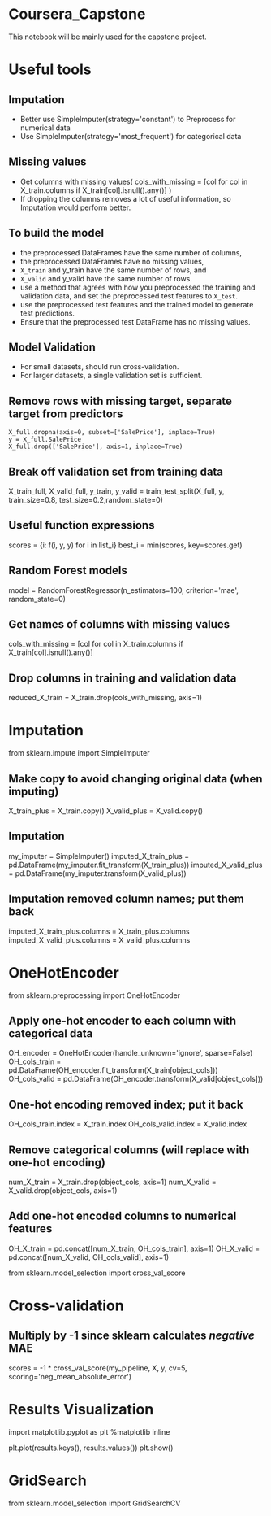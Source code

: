 # Coursera_Capstone
This notebook will be mainly used for the capstone project.


# Useful tools

## Imputation
- Better use SimpleImputer(strategy='constant') to Preprocess for numerical data
- Use SimpleImputer(strategy='most_frequent') for categorical data


## Missing values

- Get columns with missing values( cols_with_missing = [col for col in X_train.columns if X_train[col].isnull().any()] )
- If dropping the columns removes a lot of useful information, so Imputation would perform better.

## To build the model

- the preprocessed DataFrames have the same number of columns,
- the preprocessed DataFrames have no missing values, 
- `X_train` and y_train have the same number of rows, and
- `X_valid` and y_valid have the same number of rows.
- use a method that agrees with how you preprocessed the training and validation data, and set the preprocessed test features to `X_test`.
- use the preprocessed test features and the trained model to generate test predictions.
- Ensure that the preprocessed test DataFrame has no missing values.

## Model Validation
- For small datasets, should run cross-validation.
- For larger datasets, a single validation set is sufficient.


## Remove rows with missing target, separate target from predictors
```
X_full.dropna(axis=0, subset=['SalePrice'], inplace=True)
y = X_full.SalePrice
X_full.drop(['SalePrice'], axis=1, inplace=True)
```
## Break off validation set from training data
X_train_full, X_valid_full, y_train, y_valid = train_test_split(X_full, y, train_size=0.8, test_size=0.2,random_state=0)



## Useful function expressions

scores = {i: f(i, y, y) for i in list_i}
best_i = min(scores, key=scores.get)

## Random Forest models

model = RandomForestRegressor(n_estimators=100, criterion='mae', random_state=0)

## Get names of columns with missing values
cols_with_missing = [col for col in X_train.columns if X_train[col].isnull().any()]

## Drop columns in training and validation data
reduced_X_train = X_train.drop(cols_with_missing, axis=1)

# Imputation
from sklearn.impute import SimpleImputer

## Make copy to avoid changing original data (when imputing)
X_train_plus = X_train.copy()
X_valid_plus = X_valid.copy()

## Imputation
my_imputer = SimpleImputer()
imputed_X_train_plus = pd.DataFrame(my_imputer.fit_transform(X_train_plus))
imputed_X_valid_plus = pd.DataFrame(my_imputer.transform(X_valid_plus))

## Imputation removed column names; put them back
imputed_X_train_plus.columns = X_train_plus.columns
imputed_X_valid_plus.columns = X_valid_plus.columns

# OneHotEncoder

from sklearn.preprocessing import OneHotEncoder

## Apply one-hot encoder to each column with categorical data
OH_encoder = OneHotEncoder(handle_unknown='ignore', sparse=False)
OH_cols_train = pd.DataFrame(OH_encoder.fit_transform(X_train[object_cols]))
OH_cols_valid = pd.DataFrame(OH_encoder.transform(X_valid[object_cols]))

## One-hot encoding removed index; put it back
OH_cols_train.index = X_train.index
OH_cols_valid.index = X_valid.index

## Remove categorical columns (will replace with one-hot encoding)
num_X_train = X_train.drop(object_cols, axis=1)
num_X_valid = X_valid.drop(object_cols, axis=1)

## Add one-hot encoded columns to numerical features
OH_X_train = pd.concat([num_X_train, OH_cols_train], axis=1)
OH_X_valid = pd.concat([num_X_valid, OH_cols_valid], axis=1)

from sklearn.model_selection import cross_val_score


# Cross-validation 
## Multiply by -1 since sklearn calculates *negative* MAE
scores = -1 * cross_val_score(my_pipeline, X, y,
                              cv=5,
                              scoring='neg_mean_absolute_error')
                              
# Results Visualization

import matplotlib.pyplot as plt
%matplotlib inline

plt.plot(results.keys(), results.values())
plt.show()

# GridSearch
from sklearn.model_selection import GridSearchCV
